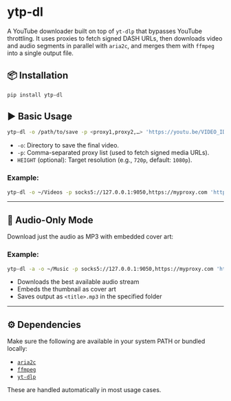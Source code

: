 # ytp-dl

A YouTube downloader built on top of `yt-dlp` that bypasses YouTube throttling. It uses proxies to fetch signed DASH URLs, then downloads video and audio segments in parallel with `aria2c`, and merges them with `ffmpeg` into a single output file.

## 📦 Installation

```bash
pip install ytp-dl
```

## ▶️ Basic Usage

```bash
ytp-dl -o /path/to/save -p <proxy1,proxy2,…> 'https://youtu.be/VIDEO_ID' [HEIGHT]
```

- `-o`: Directory to save the final video.
- `-p`: Comma-separated proxy list (used to fetch signed media URLs).
- `HEIGHT` (optional): Target resolution (e.g., `720p`, default: `1080p`).

### Example:

```bash
ytp-dl -o ~/Videos -p socks5://127.0.0.1:9050,https://myproxy.com 'https://youtu.be/dQw4w9WgXcQ' 720p
```

---

## 🎵 Audio-Only Mode

Download just the audio as MP3 with embedded cover art:

### Example:

```bash
ytp-dl -a -o ~/Music -p socks5://127.0.0.1:9050,https://myproxy.com 'https://youtu.be/dQw4w9WgXcQ'
```

- Downloads the best available audio stream
- Embeds the thumbnail as cover art
- Saves output as `<title>.mp3` in the specified folder

---

## ⚙️ Dependencies

Make sure the following are available in your system PATH or bundled locally:

- [`aria2c`](https://aria2.github.io/)
- [`ffmpeg`](https://ffmpeg.org/)
- [`yt-dlp`](https://github.com/yt-dlp/yt-dlp)

These are handled automatically in most usage cases.